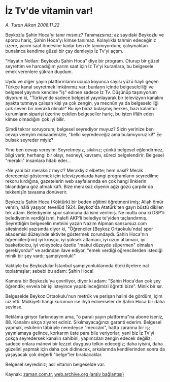# İz Tv'de vitamin var!

*A. Turan Alkan 2008.11.22*

<tr><td class="metin" colspan="2" style="padding-top: 20px; padding-left: 5px; padding-right: 10px;">Beykozlu Şahin Hoca'yı tanır mısınız? Tanımazsınız; az sayıdaki Beykozlu ve sporcu hariç, Şahin Hoca'yı kimse tanımaz. Kolaylıkla tahmin edeceğiniz üzere, yarım saat öncesine kadar ben de tanımıyordum; çalışmaktan bunalınca kendime güzel bir çay demleyip İz Tv'yi açtım.</td></tr><tr><td class="metin" colspan="2" style="padding-top: 20px; padding-left: 5px; padding-right: 10px;"><p> "Hayatın Notları: Beykozlu Şahin Hoca" diye bir program. Oturup bir güzel seyrettim ve harcadığım yarım saat için İz Tv'yi kuranlara, bu belgesele emek verenlere şükran duydum.
<p>Uydu ve diğer yayın platformlarını ucuca koyunca sayısı yüzü hayli geçen Türkçe kanal seyretmek imkânımız var; bunların içinde belgeselciliği ve belgesel yayınını kendine "iş" edinen sadece İz Tv. Düşünüp taşınıyorum diyorum ki, "Türkiye'de sadece belgesel yayınlayarak bir televizyon kanalını ayakta tutmaya çalışan kişi ya çok zengin, ya mecnûn ya da belgeselciliği çok seven bir meraklı olmalı!" Bu işe biraz bulaşmış herkes, bazı kalantor kurumların siparişi üzerine çekilen belgeseller hariç, bu işten iflâh eden kimse olmadığını çok iyi bilir.
<p>Şimdi tekrar soruyorum; belgesel seyrediyor muyuz? Sizin yerinize ben cevap vereyim müsaadenizle, "belki seyredeceğiz ama bulamıyoruz ki!" Ee bulsak seyreder miyiz?
<p>Yine ben cevap vereyim: Seyretmeyiz, sıkılırız; çünkü belgesel eğlendirmez, bilgi verir, herhangi bir olayı, nesneyi, kavramı, süreci belgelendirir. Belgesel "meraklı" insanlara hitab eder...
<p>-Ne yani biz meraksız mıyız? Meraklıyız elbette; hem nasıl? Merak derecemizi göstermek için televizyonlarda hangi programların seyredilme rekoru kırdığına, gazetelerin web sayfalarında en çok hangi linklerin tıklandığına göz atmak kâfi. Bize meraksız diyenin ağzı gözü çarpılır da tekkenişîn tavasına dönüverir.
<p>Beykozlu Şahin Hoca (Köktürk) bir beden eğitimi öğretmeni imiş; Allah ömür versin, hâlâ yaşıyor, tevellüd 1924. Beykoz'da Atatürk'ten gayrı büstü dikilen tek adam. Belediyenin spor salonuna da ismi verilmiş. Ne mutlu ona ki DSP'li belediyenin verdiği ismi, halefi AKP'li belediye te'yiden taçlandırmış. Seyrettiğim belgeselin metnini yazan Nazım Alpman sansursuz.com sitesindeki yazısında diyor ki, "Öğrenciler [Beykoz Ortaokulu'nda] spor akademisi düzeyinde aktivite göstermek zorundaydı. Şahin Hoca'nın öğrencileri[nin) iyi krosçu, iyi yüksek atlamacı, iyi uzun atlamacı, iyi basketbolcu, iyi voleybolcu özetle "makul düzeyde süpermen" olmaları gerekiyordu!" ve ardından ilave ediyor, "emek verdiği öğrencilerden istediği minik bir şey vardı; şampiyonluk!"
<p>Vaktiyle bu Beykozlular İstanbul şampiyonluklarında öteki ilçelere nal toplatmışlar; sebebi bu adam: Şahin Hoca!
<p>Kamera bir Beykozlu'ya çevriliyor, diyor ki adam: "Şahin Hoca'dan çok şey öğrendik; evvela bir işi isteyince yapabileceğimizi öğretti bize". Minik bir sır.
<p>Belgeselde Beykoz Ortaokulu'nun metrûk ve perişan halini de gördüm, içim cız etti. Mülkiyeti hangi kurumun ise ihyâ ediverseler de Şahin Hoca bir daha sevinse.
<p>Reklâma giriyor farkındayım ama, "o paralı yayın platformu"na abone iseniz, 88. Kanalını sıkça ziyaret ediniz. Sıkılmayacağınızı garanti ederim. Belgesel yapmak, eskilerin tâbiriyle neredeyse "meccâni", hatta zararına bir iş; yayınlamaya gelince, korkarım üste para bile veriyorlar; yani biz İz Tv'yi çokça seyredersek kanalın sahibini, yapımcıları zengin edecek değiliz; sadece onlara mânevi bir lezzet duygusu telkin edeceğiz; daha iyisini, daha güzelini yapmak için daha çok didinecek, arkalarında kendilerinden sonra da yaşayacak çok değerli "belge"ler bırakacaklar.
<p>Belgesel seyrediniz; asıl vitamin belgeselde var.<br/></p></p></p></p></p></p></p></p></p></p></p></td></tr>

Kaynak: [zaman.com.tr](http://zaman.com.tr/yazar.do?yazino=762880), [web.archive.org (arşiv bağlantısı)](http://web.archive.org/web/20081229013506/http://www.zaman.com.tr:80/yazar.do?yazino=762880)
